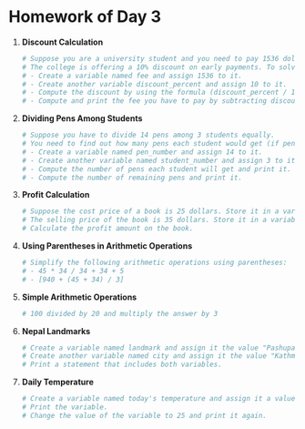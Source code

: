 # Homework of Day 3

1. **Discount Calculation**
    ```python
    # Suppose you are a university student and you need to pay 1536 dollars as your tuition fee.
    # The college is offering a 10% discount on early payments. To solve this problem:
    # - Create a variable named fee and assign 1536 to it.
    # - Create another variable discount_percent and assign 10 to it.
    # - Compute the discount by using the formula (discount_percent / 100) * fee and assign it to the discount variable.
    # - Compute and print the fee you have to pay by subtracting discount from fee.
    ```

2. **Dividing Pens Among Students**
    ```python
    # Suppose you have to divide 14 pens among 3 students equally.
    # You need to find out how many pens each student would get (if pens must be divided equally), and the number of remaining pens that cannot be divided.
    # - Create a variable named pen_number and assign 14 to it.
    # - Create another variable named student_number and assign 3 to it.
    # - Compute the number of pens each student will get and print it.
    # - Compute the number of remaining pens and print it.
    ```

3. **Profit Calculation**
    ```python
    # Suppose the cost price of a book is 25 dollars. Store it in a variable named cost_price.
    # The selling price of the book is 35 dollars. Store it in a variable named selling_price.
    # Calculate the profit amount on the book.
    ```

4. **Using Parentheses in Arithmetic Operations**
    ```python
    # Simplify the following arithmetic operations using parentheses:
    # - 45 * 34 / 34 + 34 + 5
    # - [940 + (45 + 34) / 3]
    ```

5. **Simple Arithmetic Operations**
    ```python
    # 100 divided by 20 and multiply the answer by 3
    ```

6. **Nepal Landmarks**
    ```python
    # Create a variable named landmark and assign it the value "Pashupatinath".
    # Create another variable named city and assign it the value "Kathmandu".
    # Print a statement that includes both variables.
    ```

7. **Daily Temperature**
    ```python
    # Create a variable named today's temperature and assign it a value of 30.
    # Print the variable.
    # Change the value of the variable to 25 and print it again.
    ```
